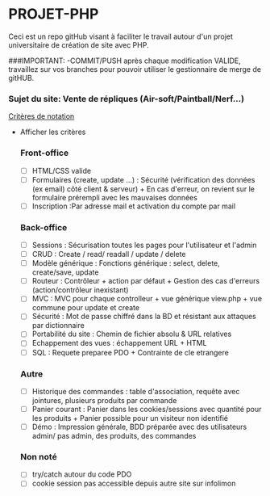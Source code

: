 # PROJET-PHP
Ceci est un repo gitHub visant à faciliter le travail autour d'un projet universitaire de création de site avec PHP.

###IMPORTANT:
    -COMMIT/PUSH après chaque modification VALIDE, travaillez sur vos branches pour pouvoir utiliser le gestionnaire de merge de gitHUB. 

### Sujet du site: Vente de répliques (Air-soft/Paintball/Nerf...)

[Critères de notation](https://docs.google.com/spreadsheets/d/1oUd7fe0K8WZhI2TPRRvgZ2xPZf5H22CUvlpcXEMD3Ao/edit#gid=0)

- Afficher les critères
    
    ### Front-office
    
    - [ ]  HTML/CSS valide
    - [ ]  Formulaires (create, update ...) : Sécurité (vérification des données (ex email) côté client & serveur) + En cas d'erreur, on revient sur le formulaire prérempli avec les mauvaises données
    - [ ]  Inscription :Par adresse mail et activation du compte par mail
    
    ### Back-office
    
    - [ ]  Sessions : Sécurisation toutes les pages pour l'utilisateur et l'admin
    - [ ]  CRUD : Create / read/ readall / update / delete
    - [ ]  Modèle générique : Fonctions générique : select, delete, create/save, update
    - [ ]  Routeur : Contrôleur + action par défaut + Gestion des cas d'erreurs (action/contrôleur inexistant)
    - [ ]  MVC : MVC pour chaque controlleur + vue générique view.php + vue commune pour update et create
    - [ ]  Sécurité : Mot de passe chiffré dans la BD et résistant aux attaques par dictionnaire
    - [ ]  Portabilité du site : Chemin de fichier absolu & URL relatives
    - [ ]  Echappement des vues : échappement URL + HTML
    - [ ]  SQL : Requete preparee PDO +  Contrainte de cle etrangere
    
    ### Autre
    
    - [ ]  Historique des commandes : table d'association, requête avec jointures, plusieurs produits par commande
    - [ ]  Panier courant :  Panier dans les cookies/sessions avec quantité pour les produits + Panier possible pour un visiteur non identifié
    - [ ]  Démo : Impression générale, BDD préparée avec des utilisateurs admin/ pas admin, des produits, des commandes
    
    ### Non noté
    
    - [ ]  try/catch autour du code PDO
    - [ ]  cookie session pas accessible depuis autre site sur infolimon
